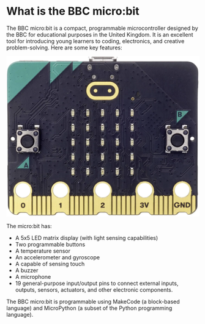 # What is the BBC micro:bit

The BBC micro:bit is a compact, programmable microcontroller designed by the BBC for educational purposes in the United Kingdom. It is an excellent tool for introducing young learners to coding, electronics, and creative problem-solving. Here are some key features:

![microbit](assets/microbit.png)

The micro:bit has:

- A 5x5 LED matrix display (with light sensing capabilities)
- Two programmable buttons
- A temperature sensor
- An accelerometer and gyroscope
- A capable of sensing touch
- A buzzer
- A microphone
- 19 general-purpose input/output pins to connect external inputs, outputs, sensors, actuators, and other electronic components. 

The BBC micro:bit is programmable using MakeCode (a block-based language) and MicroPython (a subset of the Python programming language).